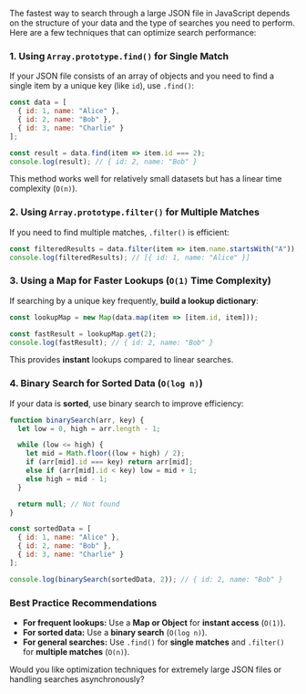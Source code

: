 The fastest way to search through a large JSON file in JavaScript depends on the structure of your data and the type of searches you need to perform. Here are a few techniques that can optimize search performance:

### 1. **Using `Array.prototype.find()` for Single Match**
If your JSON file consists of an array of objects and you need to find a single item by a unique key (like `id`), use `.find()`:
```javascript
const data = [
  { id: 1, name: "Alice" },
  { id: 2, name: "Bob" },
  { id: 3, name: "Charlie" }
];

const result = data.find(item => item.id === 2);
console.log(result); // { id: 2, name: "Bob" }
```
This method works well for relatively small datasets but has a linear time complexity (`O(n)`).

### 2. **Using `Array.prototype.filter()` for Multiple Matches**
If you need to find multiple matches, `.filter()` is efficient:
```javascript
const filteredResults = data.filter(item => item.name.startsWith("A"));
console.log(filteredResults); // [{ id: 1, name: "Alice" }]
```

### 3. **Using a Map for Faster Lookups (`O(1)` Time Complexity)**
If searching by a unique key frequently, **build a lookup dictionary**:
```javascript
const lookupMap = new Map(data.map(item => [item.id, item]));

const fastResult = lookupMap.get(2);
console.log(fastResult); // { id: 2, name: "Bob" }
```
This provides **instant** lookups compared to linear searches.

### 4. **Binary Search for Sorted Data (`O(log n)`)**
If your data is **sorted**, use binary search to improve efficiency:
```javascript
function binarySearch(arr, key) {
  let low = 0, high = arr.length - 1;

  while (low <= high) {
    let mid = Math.floor((low + high) / 2);
    if (arr[mid].id === key) return arr[mid];
    else if (arr[mid].id < key) low = mid + 1;
    else high = mid - 1;
  }

  return null; // Not found
}

const sortedData = [
  { id: 1, name: "Alice" },
  { id: 2, name: "Bob" },
  { id: 3, name: "Charlie" }
];

console.log(binarySearch(sortedData, 2)); // { id: 2, name: "Bob" }
```

### **Best Practice Recommendations**
- **For frequent lookups:** Use a **Map or Object** for **instant access** (`O(1)`).
- **For sorted data:** Use a **binary search** (`O(log n)`).
- **For general searches:** Use `.find()` for **single matches** and `.filter()` for **multiple matches** (`O(n)`).

Would you like optimization techniques for extremely large JSON files or handling searches asynchronously?